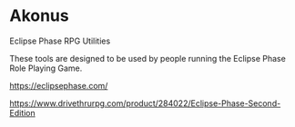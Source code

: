 # Akonus
Eclipse Phase RPG Utilities

These tools are designed to be used by people running the Eclipse Phase Role Playing Game.

https://eclipsephase.com/

https://www.drivethrurpg.com/product/284022/Eclipse-Phase-Second-Edition